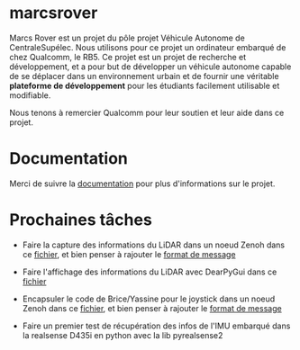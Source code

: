 # marcsrover

Marcs Rover est un projet du pôle projet Véhicule Autonome de CentraleSupélec. Nous utilisons pour ce projet un ordinateur embarqué
de chez Qualcomm, le RB5. Ce projet est un projet de recherche et développement, et a pour but de développer un véhicule autonome
capable de se déplacer dans un environnement urbain et de fournir une véritable **plateforme de développement** pour les étudiants
facilement utilisable et modifiable.

Nous tenons à remercier Qualcomm pour leur soutien et leur aide dans ce projet.


# Documentation

Merci de suivre la [documentation](documentation/src/SUMMARY.md) pour plus d'informations sur le projet.

# Prochaines tâches

- Faire la capture des informations du LiDAR dans un noeud Zenoh dans ce [fichier](nodes/capture_lidar.py), et bien penser à rajouter le [format de message](nodes/message.py)
- Faire l'affichage des informations du LiDAR avec DearPyGui dans ce [fichier](nodes/stream_lidar.py)
- Encapsuler le code de Brice/Yassine pour le joystick dans un noeud Zenoh dans ce [fichier](nodes/capture_joystick.py), et bien penser à rajouter le [format de message](nodes/message.py)

- Faire un premier test de récupération des infos de l'IMU embarqué dans la realsense D435i en python avec la lib pyrealsense2

